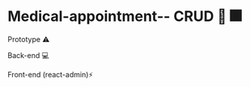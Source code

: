 # Medical-appointment-- CRUD :hospital: :fireworks:

Prototype :warning:


Back-end :computer: 



Front-end (react-admin):zap:

